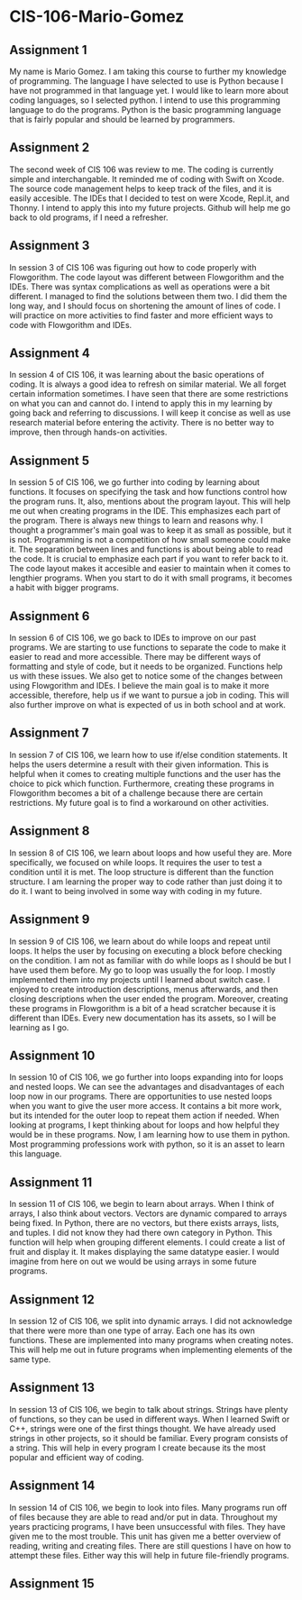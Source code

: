 # CIS-106-Mario-Gomez

## Assignment 1

My name is Mario Gomez. I am taking this course to further my knowledge of programming. The language I have selected to use is Python because I have not programmed in that language yet. I would like to learn more about coding languages, so I selected python. I intend to use this programming language to do the programs. Python is the basic programming language that is fairly popular and should be learned by programmers.

## Assignment 2

The second week of CIS 106 was review to me. The coding is currently simple and interchangable. It reminded me of coding with Swift on Xcode. The source code management helps to keep track of the files, and it is easily accesible. The IDEs that I decided to test on were Xcode, Repl.it, and Thonny. I intend to apply this into my future projects. Github will help me go back to old programs, if I need a refresher. 

## Assignment 3

In session 3 of CIS 106 was figuring out how to code properly with Flowgorithm. The code layout was different between Flowgorithm and the IDEs. There was syntax complications as well as operations were a bit different. I managed to find the solutions between them two. I did them the long way, and I should focus on shortening the amount of lines of code. I will practice on more activities to find faster and more efficient ways to code with Flowgorithm and IDEs.

## Assignment 4

In session 4 of CIS 106, it was learning about the basic operations of coding. It is always a good idea to refresh on similar material. We all forget certain information sometimes. I have seen that there are some restrictions on what you can and cannot do. I intend to apply this in my learning by going back and referring to discussions. I will keep it concise as well as use research material before entering the activity. There is no better way to improve, then through hands-on activities.

## Assignment 5

In session 5 of CIS 106, we go further into coding by learning about functions. It focuses on specifying the task and how functions control how the program runs. It, also, mentions about the program layout. This will help me out when creating programs in the IDE. This emphasizes each part of the program. There is always new things to learn and reasons why. I thought a programmer's main goal was to keep it as small as possible, but it is not. Programming is not a competition of how small someone could make it. The separation between lines and functions is about being able to read the code. It is crucial to emphasize each part if you want to refer back to it. The code layout makes it accesible and easier to maintain when it comes to lengthier programs. When you start to do it with small programs, it becomes a habit with bigger programs. 

## Assignment 6

In session 6 of CIS 106, we go back to IDEs to improve on our past programs. We are starting to use functions to separate the code to make it easier to read and more accessible. There may be different ways of formatting and style of code, but it needs to be organized. Functions help us with these issues. We also get to notice some of the changes between using Flowgorithm and IDEs. I believe the main goal is to make it more accessible, therefore, help us if we want to pursue a job in coding. This will also further improve on what is expected of us in both school and at work. 

## Assignment 7

In session 7 of CIS 106, we learn how to use if/else condition statements. It helps the users determine a result with their given information. This is helpful when it comes to creating multiple functions and the user has the choice to pick which function. Furthermore, creating these programs in Flowgorithm becomes a bit of a challenge because there are certain restrictions. My future goal is to find a workaround on other activities. 

## Assignment 8

In session 8 of CIS 106, we learn about loops and how useful they are. More specifically, we focused on while loops. It requires the user to test a condition until it is met. The loop structure is different than the function structure. I am learning the proper way to code rather than just doing it to do it. I want to being involved in some way with coding in my future. 

## Assignment 9

In session 9 of CIS 106, we learn about do while loops and repeat until loops. It helps the user by focusing on executing a block before checking on the condition. I am not as familiar with do while loops as I should be but I have used them before. My go to loop was usually the for loop. I mostly implemented them into my projects until I learned about switch case. I enjoyed to create introduction descriptions, menus afterwards, and then closing descriptions when the user ended the program. Moreover, creating these programs in Flowgorithm is a bit of a head scratcher because it is different than IDEs. Every new documentation has its assets, so I will be learning as I go.
 
## Assignment 10

In session 10 of CIS 106, we go further into loops expanding into for loops and nested loops. We can see the advantages and disadvantages of each loop now in our programs. There are opportunities to use nested loops when you want to give the user more access. It contains a bit more work, but its intended for the outer loop to repeat them action if needed. When looking at programs, I kept thinking about for loops and how helpful they would be in these programs. Now, I am learning how to use them in python. Most programming professions work with python, so it is an asset to learn this language.

## Assignment 11

In session 11 of CIS 106, we begin to learn about arrays. When I think of arrays, I also think about vectors. Vectors are dynamic compared to arrays being fixed. In Python, there are no vectors, but there exists arrays, lists, and tuples. I did not know they had there own category in Python. This function will help when grouping different elements. I could create a list of fruit and display it. It makes displaying the same datatype easier. I would imagine from here on out we would be using arrays in some future programs. 

## Assignment 12

In session 12 of CIS 106, we split into dynamic arrays. I did not acknowledge that there were more than one type of array. Each one has its own functions. These are implemented into many programs when creating notes. This will help me out in future programs when implementing elements of the same type. 

## Assignment 13

In session 13 of CIS 106, we begin to talk about strings. Strings have plenty of functions, so they can be used in different ways. When I learned Swift or C++, strings were one of the first things thought. We have already used strings in other projects, so it should be familiar. Every program consists of a string. This will help in every program I create because its the most popular and efficient way of coding. 

## Assignment 14

In session 14 of CIS 106, we begin to look into files. Many programs run off of files because they are able to read and/or put in data. Throughout my years practicing programs, I have been unsuccessful with files. They have given me to the most trouble. This unit has given me a better overview of reading, writing and creating files. There are still questions I have on how to attempt these files. Either way this will help in future file-friendly programs. 

## Assignment 15
